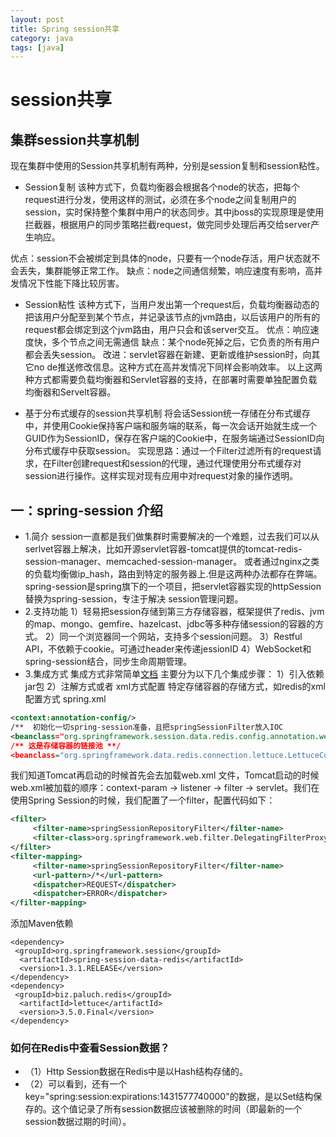 ```yaml
---
layout: post
title: Spring session共享
category: java
tags: [java]
---
```


# session共享

## 集群session共享机制
现在集群中使用的Session共享机制有两种，分别是session复制和session粘性。
* Session复制
该种方式下，负载均衡器会根据各个node的状态，把每个request进行分发，使用这样的测试，必须在多个node之间复制用户的session，实时保持整个集群中用户的状态同步。其中jboss的实现原理是使用拦截器，根据用户的同步策略拦截request，做完同步处理后再交给server产生响应。

优点：session不会被绑定到具体的node，只要有一个node存活，用户状态就不会丢失，集群能够正常工作。
缺点：node之间通信频繁，响应速度有影响，高并发情况下性能下降比较厉害。

* Session粘性
该种方式下，当用户发出第一个request后，负载均衡器动态的把该用户分配至到某个节点，并记录该节点的jvm路由，以后该用户的所有的request都会绑定到这个jvm路由，用户只会和该server交互。
优点：响应速度快，多个节点之间无需通信
缺点：某个node死掉之后，它负责的所有用户都会丢失session。
改进：servlet容器在新建、更新或维护session时，向其它no de推送修改信息。这种方式在高并发情况下同样会影响效率。
以上这两种方式都需要负载均衡器和Servlet容器的支持，在部署时需要单独配置负载均衡器和Servelt容器。

* 基于分布式缓存的session共享机制
将会话Session统一存储在分布式缓存中，并使用Cookie保持客户端和服务端的联系，每一次会话开始就生成一个GUID作为SessionID，保存在客户端的Cookie中，在服务端通过SessionID向分布式缓存中获取session。
实现思路：通过一个Filter过滤所有的request请求，在Filter创建request和session的代理，通过代理使用分布式缓存对session进行操作。这样实现对现有应用中对request对象的操作透明。

## 一：spring-session 介绍 
* 1.简介 
session一直都是我们做集群时需要解决的一个难题，过去我们可以从serlvet容器上解决，比如开源servlet容器-tomcat提供的tomcat-redis-session-manager、memcached-session-manager。 或者通过nginx之类的负载均衡做ip_hash，路由到特定的服务器上.但是这两种办法都存在弊端。
spring-session是spring旗下的一个项目，把servlet容器实现的httpSession替换为spring-session，专注于解决 session管理问题。
* 2.支持功能 
1）轻易把session存储到第三方存储容器，框架提供了redis、jvm的map、mongo、gemfire、hazelcast、jdbc等多种存储session的容器的方式。 
2）同一个浏览器同一个网站，支持多个session问题。 
3）Restful API，不依赖于cookie。可通过header来传递jessionID 
4）WebSocket和spring-session结合，同步生命周期管理。
* 3.集成方式 
集成方式非常简单[文档](http://docs.spring.io/spring-session/docs/1.3.0.RELEASE/reference/html5/) 
主要分为以下几个集成步骤： 
1）引入依赖jar包 
2）注解方式或者 xml方式配置 特定存储容器的存储方式，如redis的xml配置方式 spring.xml
```xml
<context:annotation-config/>    
/**  初始化一切spring-session准备，且把springSessionFilter放入IOC          **/
<beanclass="org.springframework.session.data.redis.config.annotation.web.http.RedisHttpSessionConfiguration"/>   
/** 这是存储容器的链接池 **/ 
<beanclass="org.springframework.data.redis.connection.lettuce.LettuceConnectionFactory"/>
```
我们知道Tomcat再启动的时候首先会去加载web.xml 文件，Tomcat启动的时候web.xml被加载的顺序：context-param -> listener -> filter -> servlet。我们在使用Spring Session的时候，我们配置了一个filter，配置代码如下：
```xml
<filter>
     <filter-name>springSessionRepositoryFilter</filter-name>
     <filter-class>org.springframework.web.filter.DelegatingFilterProxy</filter-class>
</filter>
<filter-mapping>
     <filter-name>springSessionRepositoryFilter</filter-name>
     <url-pattern>/*</url-pattern>
     <dispatcher>REQUEST</dispatcher>
     <dispatcher>ERROR</dispatcher>
</filter-mapping>
```
添加Maven依赖
```maven
<dependency>
 <groupId>org.springframework.session</groupId>
  <artifactId>spring-session-data-redis</artifactId>
  <version>1.3.1.RELEASE</version>
</dependency>
<dependency>
 <groupId>biz.paluch.redis</groupId>
  <artifactId>lettuce</artifactId>
  <version>3.5.0.Final</version>
</dependency>
```
 ### 如何在Redis中查看Session数据？
* （1）Http Session数据在Redis中是以Hash结构存储的。
* （2）可以看到，还有一个key="spring:session:expirations:1431577740000"的数据，是以Set结构保存的。这个值记录了所有session数据应该被删除的时间（即最新的一个session数据过期的时间）。
